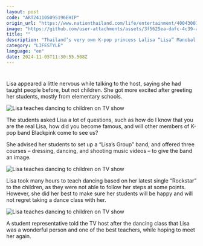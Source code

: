 ```yaml
---
layout: post
code: "ART241105095196EHIP"
origin_url: "https://www.nationthailand.com/life/entertainment/40043001"
image: "https://github.com/user-attachments/assets/3f5625ea-dafc-4c39-acc7-f903a50d4e05"
title: ""
description: "Thailand’s very own K-pop princess Lalisa “Lisa” Manobal undertook a role as a dance teacher for children in a recent episode of the television series “Celebrity Substitute”. The programme featuring Lisa was broadcast on October 29."
category: "LIFESTYLE"
language: "en"
date: 2024-11-05T11:30:55.508Z
---
```


# 









Lisa appeared a little nervous while talking to the host, saying she had taught people before, but not children. She got more excited after greeting her students, mostly from elementary schools.

  ![Lisa teaches dancing to children on TV show](https://github.com/user-attachments/assets/708015b1-9c12-4adc-9244-43c1b1620cd5)

The students asked Lisa a lot of questions, such as how do I know that you are the real Lisa, how did you become famous, and will other members of K-pop band Blackpink come to see us?

She advised her students to set up a “Lisa’s Group” band, and offered three courses – dressing, dancing, and shooting music videos – to give the band an image.

  ![Lisa teaches dancing to children on TV show](https://media.nationthailand.com/uploads/images/contents/w1024/2024/11/KV9TlDxijj3SDNAmj0N3.webp?x-image-process=style/lg-webp)

Lisa took many hours to teach dancing based on her latest single “Rockstar” to the children, as they were not able to follow her steps at some points. However, she did her best to make sure her students will be happy and will not regret taking a dance class with her.

  ![Lisa teaches dancing to children on TV show](https://github.com/user-attachments/assets/2432c5ec-f9d9-4134-8504-8a7c6fbfb05d)

A student representative told the TV host after the dancing class that Lisa was a wonderful person and one of the best teachers, while hoping to meet her again.

